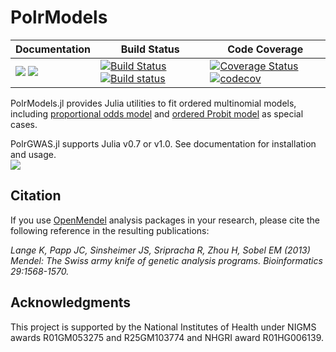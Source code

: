 # PolrModels

| **Documentation** | **Build Status** | **Code Coverage**  |
|-------------------|------------------|--------------------|
| [![](https://img.shields.io/badge/docs-stable-blue.svg)](https://OpenMendel.github.io/PolrModels.jl/stable) [![](https://img.shields.io/badge/docs-latest-blue.svg)](https://OpenMendel.github.io/PolrModels.jl/latest) | [![Build Status](https://travis-ci.org/OpenMendel/PolrModels.jl.svg?branch=master)](https://travis-ci.org/OpenMendel/PolrModels.jl) [![Build status](https://ci.appveyor.com/api/projects/status/ya0utu6htd533vui/branch/master?svg=true)](https://ci.appveyor.com/project/Hua-Zhou/polrmodels-jl/branch/master) | [![Coverage Status](https://coveralls.io/repos/github/OpenMendel/PolrModels.jl/badge.svg?branch=master)](https://coveralls.io/github/OpenMendel/PolrModels.jl?branch=master) [![codecov](https://codecov.io/gh/OpenMendel/PolrModels.jl/branch/master/graph/badge.svg)](https://codecov.io/gh/OpenMendel/PolrModels.jl) |  


PolrModels.jl provides Julia utilities to fit ordered multinomial models, including [proportional odds model](https://en.wikipedia.org/wiki/Ordered_logit) and [ordered Probit model](https://en.wikipedia.org/wiki/Ordered_probit) as special cases. 

PolrGWAS.jl supports Julia v0.7 or v1.0. See documentation for installation and usage.  
[![](https://img.shields.io/badge/docs-latest-blue.svg)](https://OpenMendel.github.io/PolrModels.jl/latest)

## Citation

If you use [OpenMendel](https://openmendel.github.io) analysis packages in your research, please cite the following reference in the resulting publications:

*Lange K, Papp JC, Sinsheimer JS, Sripracha R, Zhou H, Sobel EM (2013) Mendel: The Swiss army knife of genetic analysis programs. Bioinformatics 29:1568-1570.*

## Acknowledgments

This project is supported by the National Institutes of Health under NIGMS awards R01GM053275 and R25GM103774 and NHGRI award R01HG006139.

